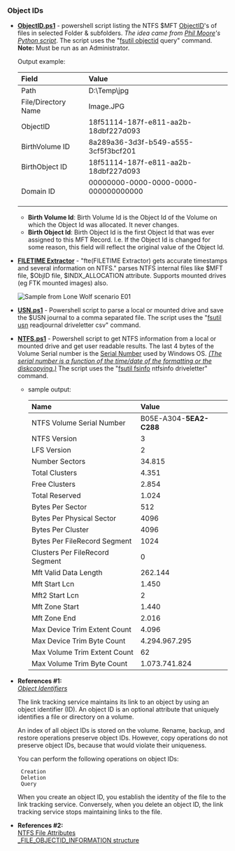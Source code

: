  ### Object IDs ###
 
  - **[ObjectID.ps1](https://github.com/kacos2000/Win10/blob/master/ObjectID/ObjectID.ps1)**  -  powershell script listing the NTFS $MFT [ObjectID](https://docs.microsoft.com/en-us/windows-hardware/drivers/ddi/content/ntifs/ns-ntifs-_file_objectid_information)'s of files in selected Folder & subfolders. *The idea came from [Phil Moore](https://github.com/randomaccess3)'s [Python script](https://github.com/randomaccess3/SundayFunday/blob/master/ListObjectIDs/allObjectIDs.py)*. The script uses the "[fsutil objectid](https://docs.microsoft.com/en-us/windows-server/administration/windows-commands/fsutil-objectid) query" command. **Note:** Must be run as an Administrator.<br>

     Output example:<br>

     Field | Value
     :---- | :-----
     Path                | D:\Temp\jpg<br>
     File/Directory Name | Image.JPG<br>
     ObjectID            | 18f51114-187f-e811-aa2b-18dbf227d093<br>
     BirthVolume ID      | 8a289a36-3d3f-b549-a555-3cf5f3bcf201<br>
     BirthObject ID      | 18f51114-187f-e811-aa2b-18dbf227d093<br>
     Domain ID           | 00000000-0000-0000-0000-000000000000<br><br>

     - **Birth Volume Id**: Birth Volume Id is the Object Id of the Volume on which the Object Id was allocated. It never changes.<br>
     - **Birth Object Id**: Birth Object Id is the first Object Id that was ever assigned to this MFT Record. I.e. If the Object Id is changed for some reason, this field will reflect the original value of the Object Id.<br>
 
   - **[FILETIME Extractor](http://www.kazamiya.net/en/fte)** - "fte(FILETIME Extractor) gets accurate timestamps and several information on NTFS." parses NTFS internal files like $MFT file, $ObjID file, $INDX_ALLOCATION attribute. Supports mounted drives (eg FTK mounted images) also.
  
     ![Sample from Lone Wolf scenario E01](https://raw.githubusercontent.com/kacos2000/Win10/master/ObjectID/fte_lw.JPG)
 

- **[USN.ps1](https://github.com/kacos2000/Win10/blob/master/ObjectID/USN.ps1)** - Powershell script to parse a local or mounted drive and save the $USN journal to a comma separated file. The script uses the "[fsutil usn](https://docs.microsoft.com/en-us/windows-server/administration/windows-commands/fsutil-usn) readjournal driveletter csv" command.<br>

  
- **[NTFS.ps1](https://github.com/kacos2000/Win10/blob/master/ObjectID/NTFS.ps1)** - Powershell script to get NTFS information from a local or mounted drive and get user readable results. The last 4 bytes of the Volume Serial number is the [Serial Number](https://en.wikipedia.org/wiki/Volume_serial_number) used by Windows OS. *[(The serial number is a function of
the time/date of the formatting or the diskcopying.)](http://www.faqs.org/faqs/assembly-language/x86/general/part3/)*  The script uses the "[fsutil fsinfo](https://docs.microsoft.com/en-us/windows-server/administration/windows-commands/fsutil-fsinfo) ntfsinfo driveletter" command.<br>  
   
   - sample output:
   
     Name                            | Value
     :------                         | :------
     NTFS Volume Serial Number       | B05E-A304-**5EA2-C288**
     NTFS Version                    | 3
     LFS Version                     | 2
     Number Sectors                  | 34.815
     Total Clusters                  | 4.351
     Free Clusters                   | 2.854
     Total Reserved                  | 1.024
     Bytes Per Sector                | 512
     Bytes Per Physical Sector       | 4096
     Bytes Per Cluster               | 4096
     Bytes Per FileRecord Segment    | 1024
     Clusters Per FileRecord Segment | 0
     Mft Valid Data Length           | 262.144
     Mft Start Lcn                   | 1.450
     Mft2 Start Lcn                  | 2
     Mft Zone Start                  | 1.440
     Mft Zone End                    | 2.016
     Max Device Trim Extent Count    | 4.096
     Max Device Trim Byte Count      | 4.294.967.295
     Max Volume Trim Extent Count    | 62
     Max Volume Trim Byte Count      | 1.073.741.824


- **References #1:**<br>
   *[Object Identifiers](https://docs.microsoft.com/en-us/windows/desktop/FileIO/distributed-link-tracking-and-object-identifiers)*

   The link tracking service maintains its link to an object by using an object identifier (ID). An object ID is an optional attribute that uniquely identifies a file or directory on a volume.

   An index of all object IDs is stored on the volume. Rename, backup, and restore operations preserve object IDs. However, copy operations do not preserve object IDs, because that would violate their uniqueness.

   You can perform the following operations on object IDs:

       Creation
       Deletion
       Query

   When you create an object ID, you establish the identity of the file to the link tracking service. Conversely, when you delete an object ID, the link tracking service stops maintaining links to the file.


- **References #2:**<br>
   [NTFS File Attributes](https://blogs.technet.microsoft.com/askcore/2010/08/25/ntfs-file-attributes/)<br>
   [_FILE_OBJECTID_INFORMATION structure](https://docs.microsoft.com/en-us/windows-hardware/drivers/ddi/content/ntifs/ns-ntifs-_file_objectid_information)<br>
